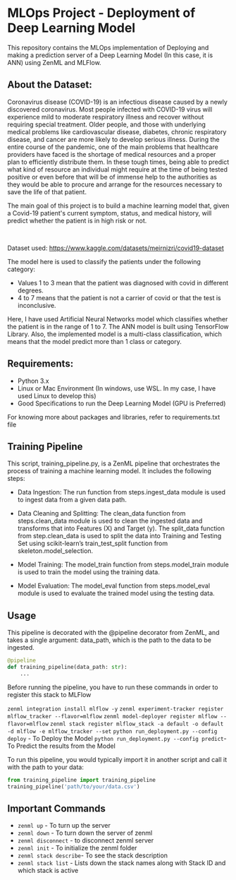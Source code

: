 # MLOps Project - Deployment of Deep Learning Model

This repository contains the MLOps implementation of Deploying and making a prediction server of a Deep Learning Model (In this case, it is ANN) using ZenML and MLFlow.

## About the Dataset:
Coronavirus disease (COVID-19) is an infectious disease caused by a newly discovered coronavirus. Most people infected with COVID-19 virus will experience mild to moderate respiratory illness and recover without requiring special treatment. Older people, and those with underlying medical problems like cardiovascular disease, diabetes, chronic respiratory disease, and cancer are more likely to develop serious illness.
During the entire course of the pandemic, one of the main problems that healthcare providers have faced is the shortage of medical resources and a proper plan to efficiently distribute them. In these tough times, being able to predict what kind of resource an individual might require at the time of being tested positive or even before that will be of immense help to the authorities as they would be able to procure and arrange for the resources necessary to save the life of that patient.

The main goal of this project is to build a machine learning model that, given a Covid-19 patient's current symptom, status, and medical history, will predict whether the patient is in high risk or not.

&nbsp; 

Dataset used: https://www.kaggle.com/datasets/meirnizri/covid19-dataset

The model here is used to classify the patients under the following category:

- Values 1 to 3 mean that the patient was diagnosed with covid in different degrees. 
- 4 to 7 means that the patient is not a carrier of covid or that the test is inconclusive.

Here, I have used Artificial Neural Networks model which classifies whether the patient is in the range of 1 to 7. The ANN model is built using TensorFlow Library. Also, the implemented model is a multi-class classification, which means that the model predict more than 1 class or category.


## Requirements:

- Python 3.x
- Linux or Mac Environment (In windows, use WSL. In my case, I have used Linux to develop this)
- Good Specifications to run the Deep Learning Model (GPU is Preferred)

For knowing more about packages and libraries, refer to requirements.txt file

## Training Pipeline

This script, training_pipeline.py, is a ZenML pipeline that orchestrates the process of training a machine learning model. It includes the following steps:

- Data Ingestion: The run function from steps.ingest_data module is used to ingest data from a given data path.

- Data Cleaning and Splitting: The clean_data function from steps.clean_data module is used to clean the ingested data and transforms that into Features (X) and Target (y). The split_data function from step.clean_data is used to split the data into Training and Testing Set using scikit-learn’s train_test_split function from skeleton.model_selection.

- Model Training: The model_train function from steps.model_train module is used to train the model using the training data.

- Model Evaluation: The model_eval function from steps.model_eval module is used to evaluate the trained model using the testing data.


## Usage

This pipeline is decorated with the @pipeline decorator from ZenML, and takes a single argument: data_path, which is the path to the data to be ingested.

```python
@pipeline
def training_pipeline(data_path: str):
    ...
```

Before running the pipeline, you have to run these commands in order to register this stack to MLFlow


`zenml integration install mlflow -y`
`zenml experiment-tracker register mlflow_tracker --flavor=mlflow`
`zenml model-deployer register mlflow --flavor=mlflow`
`zenml stack register mlflow_stack -a default -o default -d mlflow -e mlflow_tracker --set`
`python run_deployment.py --config deploy` - To Deploy the Model
`python run_deployment.py --config predict`- To Predict the results from the Model

To run this pipeline, you would typically import it in another script and call it with the path to your data:

```python
from training_pipeline import training_pipeline
training_pipeline('path/to/your/data.csv')
```

## Important Commands

- `zenml up` - To turn up the server
- `zenml down` - To turn down the server of zenml
- `zenml disconnect` - to disconnect zenml server
- `zenml init` - To initialize the zenml folder
- `zenml stack describe`- To see the stack description
- `zenml stack list` - Lists down the stack names along with Stack ID and which stack is active
